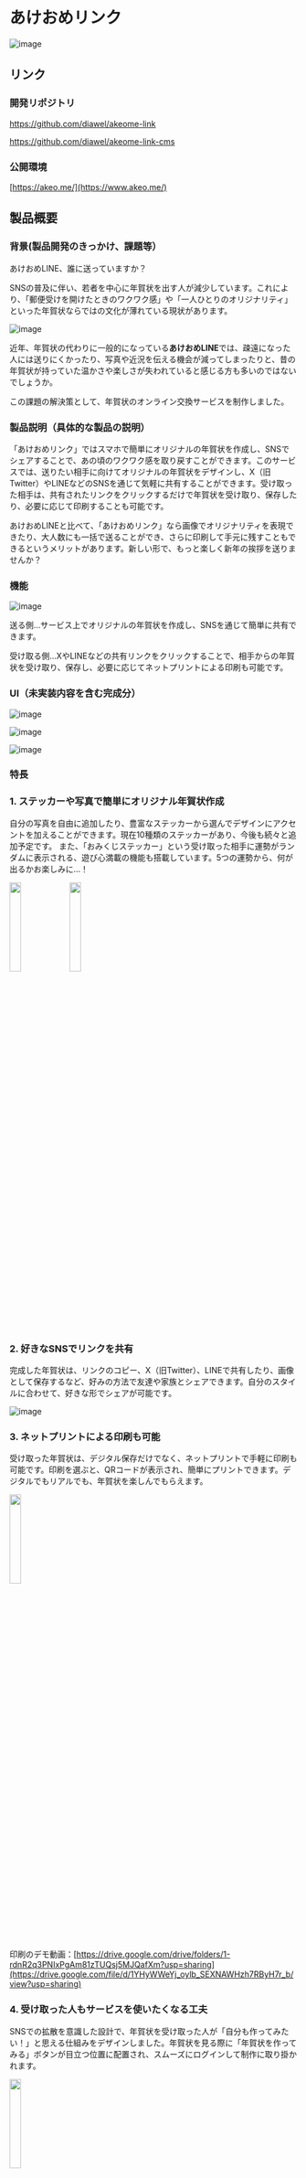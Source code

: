 # あけおめリンク

![image](https://github.com/user-attachments/assets/0e1deccb-43d3-46d5-8fdd-eb995669cc3f)

## リンク

### 開発リポジトリ

https://github.com/diawel/akeome-link

https://github.com/diawel/akeome-link-cms

### 公開環境

[https://akeo.me/](https://www.akeo.me/)

## 製品概要

### 背景(製品開発のきっかけ、課題等）

あけおめLINE、誰に送っていますか？

SNSの普及に伴い、若者を中心に年賀状を出す人が減少しています。これにより、「郵便受けを開けたときのワクワク感」や「一人ひとりのオリジナリティ」といった年賀状ならではの文化が薄れている現状があります。

![image](https://github.com/user-attachments/assets/00ad5936-3eb3-45db-8933-c0bf7739bb71)


近年、年賀状の代わりに一般的になっている**あけおめLINE**では、疎遠になった人には送りにくかったり、写真や近況を伝える機会が減ってしまったりと、昔の年賀状が持っていた温かさや楽しさが失われていると感じる方も多いのではないでしょうか。

この課題の解決策として、年賀状のオンライン交換サービスを制作しました。

### 製品説明（具体的な製品の説明）

「あけおめリンク」ではスマホで簡単にオリジナルの年賀状を作成し、SNSでシェアすることで、あの頃のワクワク感を取り戻すことができます。このサービスでは、送りたい相手に向けてオリジナルの年賀状をデザインし、X（旧Twitter）やLINEなどのSNSを通じて気軽に共有することができます。受け取った相手は、共有されたリンクをクリックするだけで年賀状を受け取り、保存したり、必要に応じて印刷することも可能です。

あけおめLINEと比べて、「あけおめリンク」なら画像でオリジナリティを表現できたり、大人数にも一括で送ることができ、さらに印刷して手元に残すこともできるというメリットがあります。新しい形で、もっと楽しく新年の挨拶を送りませんか？

### 機能

![image](https://github.com/user-attachments/assets/72991f55-d4f6-41a5-b923-b6d4670f6aec)


送る側...サービス上でオリジナルの年賀状を作成し、SNSを通じて簡単に共有できます。

受け取る側...XやLINEなどの共有リンクをクリックすることで、相手からの年賀状を受け取り、保存し、必要に応じてネットプリントによる印刷も可能です。

### UI（未実装内容を含む完成分）

![image](https://github.com/user-attachments/assets/d9b05f79-cff3-41cb-a578-682f5ff1282c)

![image](https://github.com/user-attachments/assets/13924408-cb0b-4abc-93d9-e14f2637ebb6)

![image](https://github.com/user-attachments/assets/9c7132bd-d3fb-4abc-b282-d286e7ec1981)



### 特長

### 1. ステッカーや写真で簡単にオリジナル年賀状作成

自分の写真を自由に追加したり、豊富なステッカーから選んでデザインにアクセントを加えることができます。現在10種類のステッカーがあり、今後も続々と追加予定です。
また、「おみくじステッカー」という受け取った相手に運勢がランダムに表示される、遊び心満載の機能も搭載しています。5つの運勢から、何が出るかお楽しみに…！

<img src="https://github.com/user-attachments/assets/a330bf5b-986c-44bf-b6a1-c514448410f0" style="width: 20%;">
<img src="https://github.com/user-attachments/assets/e6c7e412-6011-455a-b868-8f142da9820d" style="width: 20%;">

### 2. 好きなSNSでリンクを共有

完成した年賀状は、リンクのコピー、X（旧Twitter）、LINEで共有したり、画像として保存するなど、好みの方法で友達や家族とシェアできます。自分のスタイルに合わせて、好きな形でシェアが可能です。

![image](https://github.com/user-attachments/assets/5d69857b-2022-4c2a-b5ac-385ace3620e4)

### 3. ネットプリントによる印刷も可能

受け取った年賀状は、デジタル保存だけでなく、ネットプリントで手軽に印刷も可能です。印刷を選ぶと、QRコードが表示され、簡単にプリントできます。デジタルでもリアルでも、年賀状を楽しんでもらえます。

<img src="https://github.com/user-attachments/assets/489ceec3-0b7d-4b57-9708-3b3d23891ece" style="width: 20%;">

印刷のデモ動画：[https://drive.google.com/drive/folders/1-rdnR2q3PNIxPgAm81zTUQsj5MJQafXm?usp=sharing](https://drive.google.com/file/d/1YHyWWeYj_oylb_SEXNAWHzh7RByH7r_b/view?usp=sharing)

### 4. 受け取った人もサービスを使いたくなる工夫

SNSでの拡散を意識した設計で、年賀状を受け取った人が「自分も作ってみたい！」と思える仕組みをデザインしました。年賀状を見る際に「年賀状を作ってみる」ボタンが目立つ位置に配置され、スムーズにログインして制作に取り掛かれます。

<img src="https://github.com/user-attachments/assets/4ce3be50-4170-45de-801a-42bbbab7dd8e" style="width: 20%;">


### 解決出来ること

従来の「あけおめLINE」と比べて、このサービスでは、画像やステッカーを使ってオリジナル性を持たせることができ、より個性的で心に残る新年の挨拶を作成できます。また、大人数に向けて一括で簡単に共有できる点や、ネットプリント機能を活用して手元に印刷して保存できる点も魅力です。

SNSが普及した現代において、このサービスは年賀状の「特別感」と、SNS共有の「手軽さ」を融合させ、新しい形の年賀状体験を提供することで、**失われつつある年賀状文化の良さを再発見**しつつ、より楽しく新年の挨拶が送れる新しい方法を実現します。

### 今後の展望

Release 0〜3（Hack Dayまで）で実装しきれていないデザインの反映、Release 4〜6の実装を行います。

### Release 4

- 年賀状に配達前状態（1月1日以前にリンクを開いた場合）を追加
- 速達設定を追加
- 受け取り予約・ポストの追加（1月1日以前に受け取ったリンクから年明けに年賀状の受け取りを予約）

### Release 5

- 受け取り人数、受け取り予約人数カウント機能
- 受け取り予約人数に基づく、ステッカー解放機能
- 未公開の年賀状に使われた画像を見えなくする

### Release 6

- 下書き機能
- 編集機能強化（画像の透過、背景色の変更）
- PCレイアウト追加
- 一括印刷機能
- TOPページにサービス紹介内容を追加
リリース計画

### 注力したこと（こだわり等）

- vercel-ogによる動的OGP画像の作成
    - 共有すること、 共有されることへのユーザー体験を良くするために、シェアした際のOGP画像を動的に作成するように実装しました。
 
- Opsまで見通したシステム設計
    - ユーザーにとって価値のあるプロダクトを届けるために、近年流行しているDevOpsという考えは、短期間で価値を生み出す必要のあるハッカソンにおいても有効と考えました。
    - コードベースでスキーマを管理できるヘッドレスCMSを軸にバックエンドを構築し、アカウントやメディアファイルの入り組んだバックエンドを、最小限の労力で実装しました。
    - ステッカーの追加などもGUIで簡単に行えるなど、サービスとして実運用する際に必要となる可能性の高い機能を、追加の労力なしに実現しています。
    　 ![image](https://github.com/user-attachments/assets/d6314fcb-7460-456f-bb49-73e67bb35417)

- デザインワークに基づいたサービス開発
    - ペルソナ、エンパシーマップ、アイディアシート、ストーリーボード、カスタマージャーニーマップの作成に取り組みました。これにより、ユーザーの課題を的確に把握し、その解決策を効果的に選定できるよう努めました。
      ![image](https://github.com/user-attachments/assets/edd5eaef-374f-4d9e-b504-6949925aea5a)

    
- エンジニアとデザイナーの連携
    - チーム内でNotionを活用し、詳細設計やリリース計画を一元管理することで、誰でもわかりやすく情報を共有できる環境を整え、作業のスムーズな進行を実現しました。また、ペーパープロトタイプを作成することでエンジニアとデザイナーの認識をそろえた上でUIの作り込みを行いました。
      ![image](https://github.com/user-attachments/assets/5e434c04-e64b-4eed-bd38-3d1a94aa6cef)


## 開発技術

### 活用した技術

### API・データ

- [ネットワークプリントサービス](https://networkprint.ne.jp/sharp_netprint/ja/top.aspx)

### フレームワーク・ライブラリ・モジュール

- Next.js
- React
- vanilla-extract
- Strapi

### インフラ

- Google Cloud
    - SQL
    - Cloud Run
    - Cloud Build
    - Cloud Storage
    - VPC
- Vercel

### 構成図

![akeome-link drawio](https://github.com/user-attachments/assets/515c0bed-307a-4c03-855b-e20ee62188ed)

### ハッカソンで開発した独自機能・技術

- バーチャルな年賀状を交換し、受け取った人が印刷する機能
    - 年賀状を印刷された状態で送る多くのサービスとは異なり、バーチャルな年賀状のまま送り、受け取った人が、必要に応じて印刷する
    - 実物が欲しい場合にも、誰でもコンビニで簡単に印刷できる、ネットワークプリントサービスを採用した
    - https://github.com/diawel/akeome-link/blob/develop/src/utils/print.ts

- おみくじステッカー機能
    - 個人チャットで一人一人違う年賀状を作って共有することもできる一方、SNSで配られていると「自分に届いた特別感」が薄れてしまう
        - 既存のスクラッチ年賀状やシールを剥がす年賀状の体験を参考に、おみくじステッカー機能で, 受け取った年賀状を「自分だけの年賀状」にすることができる
    - 今後のアイデア
        - 一定枚数以上シェアをすると追加で他のステッカーも解放し、シェアすることへのインセンティブとして活用
        - 印刷後に初めて中身が見えるような機能を実装し、ネットワークプリント事業者と共同でマネタイズする
    - https://github.com/diawel/akeome-link/pull/28
